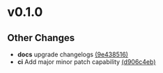 # v0.1.0

## Other Changes

- **docs** upgrade changelogs [(9e438516)](https://github.com/ajakacky/helm-release-tool/commit/9e4385162dcb879724385a2e2b017e6b319d75fb)
- **ci** Add major minor patch capability [(d906c4eb)](https://github.com/ajakacky/helm-release-tool/commit/d906c4eb747ff10e3c195b1c6dffa3e8393c4bf5)